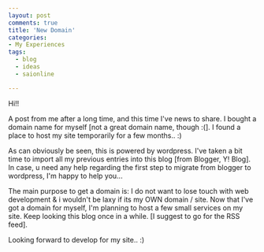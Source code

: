 ```yaml
---
layout: post
comments: true
title: 'New Domain'
categories:
- My Experiences
tags:
  - blog
  - ideas
  - saionline

---
```


Hi!! 

A post from me after a long time, and this time I've news to share. I bought a domain name for myself [not a great domain name, though :(]. I found a place to host my site temporarily for a few months.. :)

As can obviously be seen, this is powered by wordpress. I've taken a bit time to import all my previous entries into this blog [from Blogger, Y! Blog]. In case, u need any help regarding the first step to migrate from blogger to wordpress, I'm happy to help you...

The main purpose to get a domain is: I do not want to lose touch with web development & i wouldn't be laxy if its my OWN domain / site. Now that I've got a domain for myself, I'm planning to host a few small services on my site. Keep looking this blog once in a while. [I suggest to go for the RSS feed].

Looking forward to develop for my site.. :)


